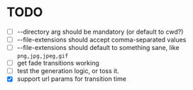 # TODO

- [ ] --directory arg should be mandatory (or default to cwd?)
- [ ] --file-extensions should accept comma-separated values
- [ ] --file-extensions should default to something sane, like `png,jpg,jpeg,gif`
- [ ] get fade transitions working
- [ ] test the generation logic, or toss it.
- [x] support url params for transition time
